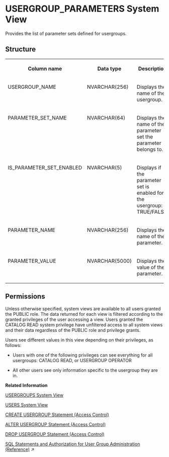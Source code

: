 <!-- loio365bd214980f44bc91d39ca5f0135a2e -->

# USERGROUP\_PARAMETERS System View

Provides the list of parameter sets defined for usergroups.



<a name="loio365bd214980f44bc91d39ca5f0135a2e___a_f_l__p_a_c_k_a_g_e_s_1struct_AFL_PACKAGES"/>

## Structure


<table>
<tr>
<th valign="top">

Column name

</th>
<th valign="top">

Data type

</th>
<th valign="top">

Description

</th>
</tr>
<tr>
<td valign="top">

USERGROUP\_NAME

</td>
<td valign="top">

NVARCHAR\(256\)

</td>
<td valign="top">

Displays the name of the usergroup.

</td>
</tr>
<tr>
<td valign="top">

PARAMETER\_SET\_NAME

</td>
<td valign="top">

NVARCHAR\(64\)

</td>
<td valign="top">

Displays the name of the parameter set the parameter belongs to.

</td>
</tr>
<tr>
<td valign="top">

IS\_PARAMETER\_SET\_ENABLED

</td>
<td valign="top">

NVARCHAR\(5\)

</td>
<td valign="top">

Displays if the parameter set is enabled for the usergroup: TRUE/FALSE.

</td>
</tr>
<tr>
<td valign="top">

PARAMETER\_NAME

</td>
<td valign="top">

NVARCHAR\(256\)

</td>
<td valign="top">

Displays the name of the parameter.

</td>
</tr>
<tr>
<td valign="top">

PARAMETER\_VALUE

</td>
<td valign="top">

NVARCHAR\(5000\)

</td>
<td valign="top">

Displays the value of the parameter.

</td>
</tr>
</table>



<a name="loio365bd214980f44bc91d39ca5f0135a2e__section_phz_dcb_x2b"/>

## Permissions

Unless otherwise specified, system views are available to all users granted the PUBLIC role. The data returned for each view is filtered according to the granted privileges of the user accessing a view. Users granted the CATALOG READ system privilege have unfiltered access to all system views and their data regardless of the PUBLIC role and privilege grants.

Users see different values in this view depending on their privileges, as follows:

-   Users with one of the following privileges can see everything for all usergroups: CATALOG READ, or USERGROUP OPERATOR

-   All other users see only information specific to the usergroup they are in.


**Related Information**  


[USERGROUPS System View](usergroups-system-view-ac342d0.md "Provides details on all user groups.")

[USERS System View](users-system-view-2102609.md "Lists all users.")

[CREATE USERGROUP Statement \(Access Control\)](../../010-SQL-Reference/012-SQL-Statements/create-usergroup-statement-access-control-9869125.md "Creates a usergroup.")

[ALTER USERGROUP Statement \(Access Control\)](../../010-SQL-Reference/012-SQL-Statements/alter-usergroup-statement-access-control-aa94ca8.md "Alters a usergroup.")

[DROP USERGROUP Statement \(Access Control\)](../../010-SQL-Reference/012-SQL-Statements/drop-usergroup-statement-access-control-6dc0ada.md "Removes a user group from the database.")

[SQL Statements and Authorization for User Group Administration (Reference)](https://help.sap.com/viewer/a1317de16a1e41a6b0ff81849d80713c/2024_1_QRC/en-US/bdc34546fcdf4d24b58b1235dda68ec8.html "Creating and configuring user groups requires different combinations of privileges.") :arrow_upper_right:

